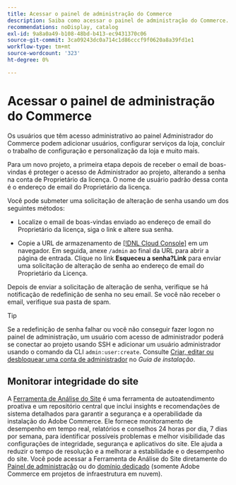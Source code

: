 ```yaml
---
title: Acessar o painel de administração do Commerce
description: Saiba como acessar o painel de administração do Commerce.
recommendations: noDisplay, catalog
exl-id: 9a8a0a49-b108-48bd-b413-ec9431370c06
source-git-commit: 3ca09243dc0a714c1d86cccf9f0620a8a39fd1e1
workflow-type: tm+mt
source-wordcount: '323'
ht-degree: 0%

---
```


# Acessar o painel de administração do Commerce

Os usuários que têm acesso administrativo ao painel Administrador do Commerce podem adicionar usuários, configurar serviços da loja, concluir o trabalho de configuração e personalização da loja e muito mais.

Para um novo projeto, a primeira etapa depois de receber o email de boas-vindas é proteger o acesso de Administrador ao projeto, alterando a senha na conta de Proprietário da licença. O nome de usuário padrão dessa conta é o endereço de email do Proprietário da licença.

Você pode submeter uma solicitação de alteração de senha usando um dos seguintes métodos:

- Localize o email de boas-vindas enviado ao endereço de email do Proprietário da licença, siga o link e altere sua senha.

- Copie a URL de armazenamento de [[!DNL Cloud Console]](../cloud-guide/project/overview.md) em um navegador. Em seguida, anexe `/admin` ao final da URL para abrir a página de entrada. Clique no link **Esqueceu a senha?Link** para enviar uma solicitação de alteração de senha ao endereço de email do Proprietário da Licença.

Depois de enviar a solicitação de alteração de senha, verifique se há notificação de redefinição de senha no seu email. Se você não receber o email, verifique sua pasta de spam.

>[!TIP]
>
>Se a redefinição de senha falhar ou você não conseguir fazer logon no painel de administração, um usuário com acesso de administrador poderá se conectar ao projeto usando SSH e adicionar um usuário administrador usando o comando da CLI `admin:user:create`. Consulte [Criar, editar ou desbloquear uma conta de administrador](https://experienceleague.adobe.com/docs/commerce-operations/installation-guide/tutorials/admin.html) no _Guia de instalação_.

## Monitorar integridade do site

A [Ferramenta de Análise do Site](https://experienceleague.adobe.com/en/docs/commerce-operations/tools/site-wide-analysis-tool/intro) é uma ferramenta de autoatendimento proativa e um repositório central que inclui insights e recomendações de sistema detalhados para garantir a segurança e a operabilidade da instalação do Adobe Commerce. Ele fornece monitoramento de desempenho em tempo real, relatórios e conselhos 24 horas por dia, 7 dias por semana, para identificar possíveis problemas e melhor visibilidade das configurações de integridade, segurança e aplicativos do site. Ele ajuda a reduzir o tempo de resolução e a melhorar a estabilidade e o desempenho do site. Você pode acessar a Ferramenta de Análise do Site diretamente do [Painel de administração](https://experienceleague.adobe.com/en/docs/commerce-operations/tools/site-wide-analysis-tool/access#option-2-logging-in-to-your-site-wide-analysis-tool-dashboard-from-your-stores-admin-panel) ou do [domínio dedicado](https://experienceleague.adobe.com/en/docs/commerce-operations/tools/site-wide-analysis-tool/access#option-1-logging-in-to-your-site-wide-analysis-tool-dashboard-directly-from-the-site-wide-analysis-tool-domain-for-adobe-commerce-on-cloud-infrastructure-only) (somente Adobe Commerce em projetos de infraestrutura em nuvem).
